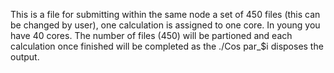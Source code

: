 This is a file for submitting within the same node a set of 450 files (this can be changed by user), one calculation is assigned to one core. In young you have 40 cores. 
The number of files (450) will be partioned and each calculation once finished will be completed as the ./Cos par_$i disposes the output.
